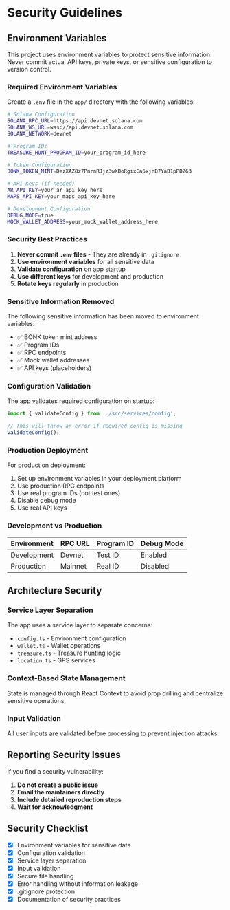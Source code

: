 # Security Guidelines

## Environment Variables

This project uses environment variables to protect sensitive information. Never commit actual API keys, private keys, or sensitive configuration to version control.

### Required Environment Variables

Create a `.env` file in the `app/` directory with the following variables:

```bash
# Solana Configuration
SOLANA_RPC_URL=https://api.devnet.solana.com
SOLANA_WS_URL=wss://api.devnet.solana.com
SOLANA_NETWORK=devnet

# Program IDs
TREASURE_HUNT_PROGRAM_ID=your_program_id_here

# Token Configuration
BONK_TOKEN_MINT=DezXAZ8z7PnrnRJjz3wXBoRgixCa6xjnB7YaB1pPB263

# API Keys (if needed)
AR_API_KEY=your_ar_api_key_here
MAPS_API_KEY=your_maps_api_key_here

# Development Configuration
DEBUG_MODE=true
MOCK_WALLET_ADDRESS=your_mock_wallet_address_here
```

### Security Best Practices

1. **Never commit `.env` files** - They are already in `.gitignore`
2. **Use environment variables** for all sensitive data
3. **Validate configuration** on app startup
4. **Use different keys** for development and production
5. **Rotate keys regularly** in production

### Sensitive Information Removed

The following sensitive information has been moved to environment variables:

- ✅ BONK token mint address
- ✅ Program IDs
- ✅ RPC endpoints
- ✅ Mock wallet addresses
- ✅ API keys (placeholders)

### Configuration Validation

The app validates required configuration on startup:

```typescript
import { validateConfig } from './src/services/config';

// This will throw an error if required config is missing
validateConfig();
```

### Production Deployment

For production deployment:

1. Set up environment variables in your deployment platform
2. Use production RPC endpoints
3. Use real program IDs (not test ones)
4. Disable debug mode
5. Use real API keys

### Development vs Production

| Environment | RPC URL | Program ID | Debug Mode |
|-------------|---------|------------|------------|
| Development | Devnet | Test ID | Enabled |
| Production | Mainnet | Real ID | Disabled |

## Architecture Security

### Service Layer Separation

The app uses a service layer to separate concerns:

- `config.ts` - Environment configuration
- `wallet.ts` - Wallet operations
- `treasure.ts` - Treasure hunting logic
- `location.ts` - GPS services

### Context-Based State Management

State is managed through React Context to avoid prop drilling and centralize sensitive operations.

### Input Validation

All user inputs are validated before processing to prevent injection attacks.

## Reporting Security Issues

If you find a security vulnerability:

1. **Do not create a public issue**
2. **Email the maintainers directly**
3. **Include detailed reproduction steps**
4. **Wait for acknowledgment**

## Security Checklist

- [x] Environment variables for sensitive data
- [x] Configuration validation
- [x] Service layer separation
- [x] Input validation
- [x] Secure file handling
- [x] Error handling without information leakage
- [x] .gitignore protection
- [x] Documentation of security practices 